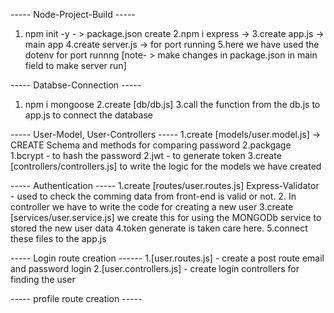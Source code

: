 ----- Node-Project-Build -----
1. npm init -y - > package.json create
2.npm i express -> 
3.create app.js -> main app
4.create server.js -> for port running
5.here we have used the dotenv for port runnng
[note- > make changes in package.json in main field to make server run]

----- Databse-Connection -----
1. npm i mongoose
2.create [db/db.js]
3.call the function from the db.js to app.js to connect the database

----- User-Model, User-Controllers -----
1.create [models/user.model.js] -> CREATE Schema and methods for comparing password
2.packgage 
    1.bcrypt - to hash the password 
    2.jwt - to generate token
    3.create [controllers/controllers.js] to write the logic for the models we have created

----- Authentication -----
1.create [routes/user.routes.js]
    Express-Validator - used to check the comming data from front-end is valid or not.
2. In controller we have to write the code for creating a new user 
3.create [services/user.service.js]
    we create this for using the MONGODb service to stored the new user data
4.token generate is taken care here.
5.connect these files to the app.js


----- Login route creation ------
1.[user.routes.js] - create a post route 
    email and password login
2.[user.controllers.js] - create login controllers for finding the user 

----- profile route creation -----

